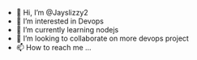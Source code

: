 - 👋 Hi, I’m @Jayslizzy2
- 👀 I’m interested in Devops
- 🌱 I’m currently learning nodejs
- 💞️ I’m looking to collaborate on more devops project
- 📫 How to reach me ...

<!---
Jayslizzy2/Jayslizzy2 is a ✨ special ✨ repository because its `README.md` (this file) appears on your GitHub profile.
You can click the Preview link to take a look at your changes.
--->
